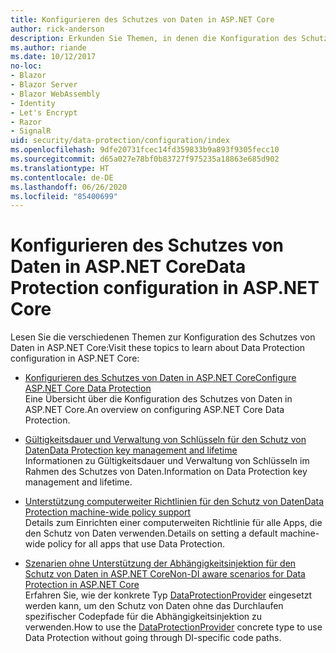 ```yaml
---
title: Konfigurieren des Schutzes von Daten in ASP.NET Core
author: rick-anderson
description: Erkunden Sie Themen, in denen die Konfiguration des Schutzes von Daten in ASP.NET Core erläutert wird.
ms.author: riande
ms.date: 10/12/2017
no-loc:
- Blazor
- Blazor Server
- Blazor WebAssembly
- Identity
- Let's Encrypt
- Razor
- SignalR
uid: security/data-protection/configuration/index
ms.openlocfilehash: 9dfe20731fcec14fd359833b9a893f9305fecc10
ms.sourcegitcommit: d65a027e78bf0b83727f975235a18863e685d902
ms.translationtype: HT
ms.contentlocale: de-DE
ms.lasthandoff: 06/26/2020
ms.locfileid: "85400699"
---
```

# <a name="data-protection-configuration-in-aspnet-core"></a><span data-ttu-id="3365f-103">Konfigurieren des Schutzes von Daten in ASP.NET Core</span><span class="sxs-lookup"><span data-stu-id="3365f-103">Data Protection configuration in ASP.NET Core</span></span>

<span data-ttu-id="3365f-104">Lesen Sie die verschiedenen Themen zur Konfiguration des Schutzes von Daten in ASP.NET Core:</span><span class="sxs-lookup"><span data-stu-id="3365f-104">Visit these topics to learn about Data Protection configuration in ASP.NET Core:</span></span>

* [<span data-ttu-id="3365f-105">Konfigurieren des Schutzes von Daten in ASP.NET Core</span><span class="sxs-lookup"><span data-stu-id="3365f-105">Configure ASP.NET Core Data Protection</span></span>](xref:security/data-protection/configuration/overview)  
  <span data-ttu-id="3365f-106">Eine Übersicht über die Konfiguration des Schutzes von Daten in ASP.NET Core.</span><span class="sxs-lookup"><span data-stu-id="3365f-106">An overview on configuring ASP.NET Core Data Protection.</span></span>

* [<span data-ttu-id="3365f-107">Gültigkeitsdauer und Verwaltung von Schlüsseln für den Schutz von Daten</span><span class="sxs-lookup"><span data-stu-id="3365f-107">Data Protection key management and lifetime</span></span>](xref:security/data-protection/configuration/default-settings)  
  <span data-ttu-id="3365f-108">Informationen zu Gültigkeitsdauer und Verwaltung von Schlüsseln im Rahmen des Schutzes von Daten.</span><span class="sxs-lookup"><span data-stu-id="3365f-108">Information on Data Protection key management and lifetime.</span></span>

* [<span data-ttu-id="3365f-109">Unterstützung computerweiter Richtlinien für den Schutz von Daten</span><span class="sxs-lookup"><span data-stu-id="3365f-109">Data Protection machine-wide policy support</span></span>](xref:security/data-protection/configuration/machine-wide-policy)  
  <span data-ttu-id="3365f-110">Details zum Einrichten einer computerweiten Richtlinie für alle Apps, die den Schutz von Daten verwenden.</span><span class="sxs-lookup"><span data-stu-id="3365f-110">Details on setting a default machine-wide policy for all apps that use Data Protection.</span></span>

* [<span data-ttu-id="3365f-111">Szenarien ohne Unterstützung der Abhängigkeitsinjektion für den Schutz von Daten in ASP.NET Core</span><span class="sxs-lookup"><span data-stu-id="3365f-111">Non-DI aware scenarios for Data Protection in ASP.NET Core</span></span>](xref:security/data-protection/configuration/non-di-scenarios)  
  <span data-ttu-id="3365f-112">Erfahren Sie, wie der konkrete Typ [DataProtectionProvider](/dotnet/api/Microsoft.AspNetCore.DataProtection.DataProtectionProvider) eingesetzt werden kann, um den Schutz von Daten ohne das Durchlaufen spezifischer Codepfade für die Abhängigkeitsinjektion zu verwenden.</span><span class="sxs-lookup"><span data-stu-id="3365f-112">How to use the [DataProtectionProvider](/dotnet/api/Microsoft.AspNetCore.DataProtection.DataProtectionProvider) concrete type to use Data Protection without going through DI-specific code paths.</span></span>
